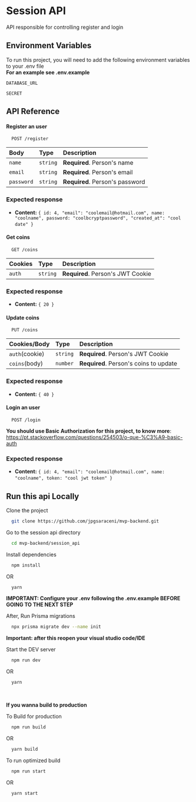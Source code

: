 
# Session API

API responsible for controlling register and login

## Environment Variables

To run this project, you will need to add the following environment variables to your .env file\
**For an example see .env.example**

`DATABASE_URL`

`SECRET`

## API Reference

#### Register an user

```http
  POST /register
```

| Body      | Type     | Description                         |
| :-------- | :------- | :-------------------------          |
| `name`    | `string` | **Required**. Person's name         |
| `email`   | `string` | **Required**. Person's email        |
| `password`| `string` | **Required**. Person's password     |

### Expected response

* **Content:** `{ id: 4, "email": "coolemail@hotmail.com", name: "coolname", password: "coolbcryptpassword", "created_at": "cool date" }`
&nbsp;

#### Get coins

```http
  GET /coins
```

| Cookies      | Type     | Description                         |
| :-------- | :------- | :-------------------------          |
| `auth`    | `string` | **Required**. Person's JWT Cookie         |

### Expected response

* **Content:** `{ 20 }`
&nbsp;

#### Update coins

```http
  PUT /coins
```

| Cookies/Body      | Type     | Description                         |
| :-------- | :------- | :-------------------------          |
| `auth`(cookie)    | `string` | **Required**. Person's JWT Cookie         |
| `coins`(body)    | `number` | **Required**. Person's coins to update         |

### Expected response

* **Content:** `{ 40 }`
&nbsp;

#### Login an user

```http
  POST /login
```

**You should use Basic Authorization for this project, to know more**: <https://pt.stackoverflow.com/questions/254503/o-que-%C3%A9-basic-auth>

### Expected response

* **Content:** `{ id: 4, "email": "coolemail@hotmail.com", name: "coolname", token: "cool jwt token" }`
&nbsp;

## Run this api Locally

Clone the project

```bash
  git clone https://github.com/jpgsaraceni/mvp-backend.git
```

Go to the session api directory

```bash
  cd mvp-backend/session_api
```

Install dependencies

```bash
  npm install
```

OR

```bash
  yarn
```

**IMPORTANT: Configure your .env following the .env.example BEFORE GOING TO THE NEXT STEP**

After, Run Prisma migrations

```bash
  npx prisma migrate dev --name init
```

**Important: after this reopen your visual studio code/IDE**

Start the DEV server

```bash
  npm run dev
```

OR

```bash
  yarn
```

&nbsp;

**If you wanna build to production**

To Build for production

```bash
  npm run build
```

OR

```bash
  yarn build
```

To run optimized build

```bash
  npm run start
```

OR

```bash
  yarn start
```
